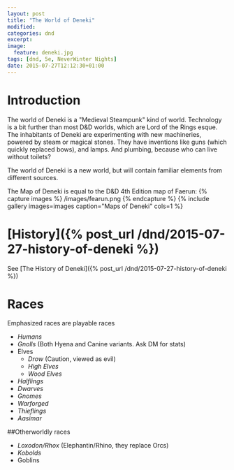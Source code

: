 ```yaml
---
layout: post
title: "The World of Deneki"
modified:
categories: dnd
excerpt:
image:
  feature: deneki.jpg
tags: [dnd, 5e, NeverWinter Nights]
date: 2015-07-27T12:12:30+01:00
---
```


# Introduction
The world of Deneki is a "Medieval Steampunk" kind of world. Technology is a bit further than most D&D worlds, which are Lord of the Rings esque. 
The inhabitants of Deneki are experimenting with new machineries, powered by steam or magical stones.
They have inventions like guns (which quickly replaced bows), and lamps. And plumbing, because who can live without toilets?

The world of Deneki is a new world, but will contain familiar elements from different sources.

The Map of Deneki is equal to the D&D 4th Edition map of Faerun:
{% capture images %}
	/images/fearun.png
{% endcapture %}
{% include gallery images=images caption="Maps of Deneki" cols=1 %}

# [History]({% post_url /dnd/2015-07-27-history-of-deneki %})
See [The History of Deneki]({% post_url /dnd/2015-07-27-history-of-deneki %})

# Races

Emphasized races are playable races

- *Humans*
- *Gnolls* (Both Hyena and Canine variants. Ask DM for stats) 
- Elves 
  - *Drow* (Caution, viewed as evil)
  - *High Elves*
  - *Wood Elves*
- *Halflings* 
- *Dwarves*
- *Gnomes*
- *Warforged* 
- *Thieflings*
- *Aasimar*

##Otherworldly races
- *Loxodon/Rhox* (Elephantin/Rhino, they replace Orcs)
- *Kobolds*
- Goblins